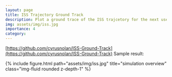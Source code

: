 ```yaml
---
layout: page
title: ISS Trajectory Ground Track
description: Plot a ground trace of the ISS trajcetory for the next user-specified number of hours
img: assets/img/iss.jpg
importance: 4
category:
---
```

[https://github.com/cyrusnolan/ISS-Ground-Track](https://github.com/cyrusnolan/ISS-Ground-Track)
Sample result:
<div class="row">
    <div class="col-sm mt-3 mt-md-0">
        {% include figure.html path="assets/img/iss.jpg" title="simulation overview" class="img-fluid rounded z-depth-1" %}
    </div>
</div>
